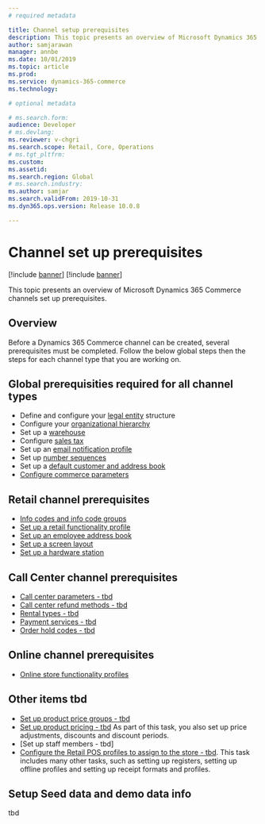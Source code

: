 ```yaml
---
# required metadata

title: Channel setup prerequisites
description: This topic presents an overview of Microsoft Dynamics 365 Commerce channels set up prerequisites.
author: samjarawan
manager: annbe
ms.date: 10/01/2019
ms.topic: article
ms.prod: 
ms.service: dynamics-365-commerce
ms.technology: 

# optional metadata

# ms.search.form: 
audience: Developer
# ms.devlang: 
ms.reviewer: v-chgri
ms.search.scope: Retail, Core, Operations
# ms.tgt_pltfrm: 
ms.custom: 
ms.assetid: 
ms.search.region: Global
# ms.search.industry: 
ms.author: samjar
ms.search.validFrom: 2019-10-31
ms.dyn365.ops.version: Release 10.0.8

---
```

# Channel set up prerequisites

[!include [banner](../includes/preview-banner.md)]
[!include [banner](../includes/banner.md)]

This topic presents an overview of Microsoft Dynamics 365 Commerce channels set up prerequisites.

## Overview
Before a Dynamics 365 Commerce channel can be created, several prerequisites must be completed.  Follow the below global steps then the steps for each channel type that you are working on.

## Global prerequisities required for all channel types
* Define and configure your [legal entity](channels-legal-entities.md) structure
* Configure your [organizational hierarchy](channels-org-hierarchies.md)
* Set up a [warehouse](channels-setup-warehouse.md)
* Configure [sales tax](https://docs.microsoft.com/en-us/dynamics365/finance/general-ledger/indirect-taxes-overview?toc=/dynamics365/commerce/toc.json)
* Set up an [email notification profile](email-notification-profiles.md)
* Set up [number sequences](https://docs.microsoft.com/en-us/dynamics365/fin-ops-core/fin-ops/organization-administration/number-sequence-overview?toc=/dynamics365/commerce/toc.json)
* Set up a [default customer and address book](default-customer.md)
* [Configure commerce parameters](commerce-parameters.md)

## Retail channel prerequisites
* [Info codes and info code groups](https://docs.microsoft.com/en-us/dynamics365/retail/info-codes-retail?toc=/dynamics365/commerce/toc.json)
* [Set up a retail functionality profile](retail-functionality-profile.md)
* [Set up an employee address book](new-address-book.md)
* [Set up a screen layout](https://docs.microsoft.com/en-us/dynamics365/retail/pos-screen-layouts?toc=/dynamics365/commerce/toc.json)
* [Set up a hardware station](https://docs.microsoft.com/en-us/dynamics365/retail/retail-hardware-station-configuration-installation?toc=/dynamics365/commerce/toc.json)

## Call Center channel prerequisites
* [Call center parameters - tbd](tbd.md)
* [Call center refund methods - tbd](tbd.md)
* [Rental types - tbd](tbd.md)
* [Payment services - tbd](tbd.md)
* [Order hold codes - tbd](tbd.md)

## Online channel prerequisites
* [Online store functionality profiles](online-functionality-profile.md)

## Other items tbd
* [Set up product price groups - tbd](tbd.md)
* [Set up product pricing - tbd](tbd.md)  As part of this task, you also set up price adjustments, discounts and discount periods.
* [Set up staff members - tbd]
* [Configure the Retail POS profiles to assign to the store - tbd](tbd.md).  This task includes many other tasks, such as setting up registers, setting up offline profiles and setting up receipt formats and profiles.

## Setup Seed data and demo data info
tbd
